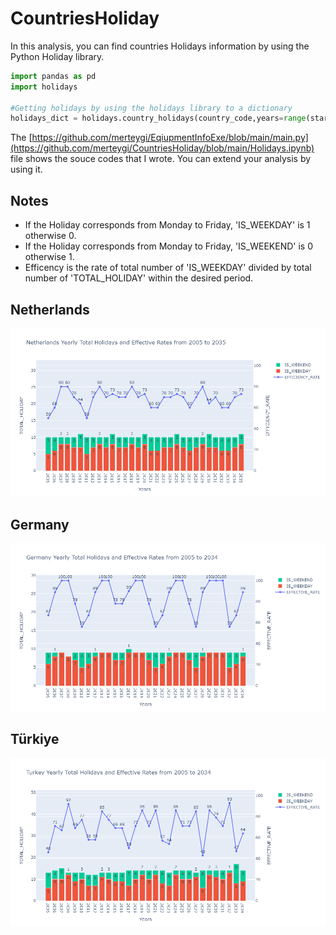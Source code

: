 # CountriesHoliday

In this analysis, you can find countries Holidays information by using the Python Holiday library. 

```python
import pandas as pd
import holidays

#Getting holidays by using the holidays library to a dictionary 
holidays_dict = holidays.country_holidays(country_code,years=range(start_year,end_year+1,1))
```

The [https://github.com/merteygi/EqiupmentInfoExe/blob/main/main.py](https://github.com/merteygi/CountriesHoliday/blob/main/Holidays.ipynb) file shows the souce codes that I wrote. You can extend your analysis by using it. 



## Notes
* If the Holiday corresponds from Monday to Friday, 'IS_WEEKDAY' is 1 otherwise 0. 
* If the Holiday corresponds from Monday to Friday, 'IS_WEEKEND' is 0 otherwise 1. 
* Efficency is the rate of total number of 'IS_WEEKDAY' divided by total number of 'TOTAL_HOLIDAY' within the desired period. 

## Netherlands
![Screenshot](NL.jpg)
## Germany
![Screenshot](DE.png)

## Türkiye
![Screenshot](TR.png)

